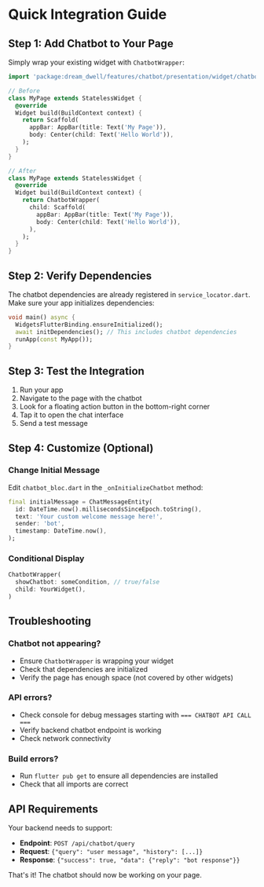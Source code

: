 # Quick Integration Guide

## Step 1: Add Chatbot to Your Page

Simply wrap your existing widget with `ChatbotWrapper`:

```dart
import 'package:dream_dwell/features/chatbot/presentation/widget/chatbot_wrapper.dart';

// Before
class MyPage extends StatelessWidget {
  @override
  Widget build(BuildContext context) {
    return Scaffold(
      appBar: AppBar(title: Text('My Page')),
      body: Center(child: Text('Hello World')),
    );
  }
}

// After
class MyPage extends StatelessWidget {
  @override
  Widget build(BuildContext context) {
    return ChatbotWrapper(
      child: Scaffold(
        appBar: AppBar(title: Text('My Page')),
        body: Center(child: Text('Hello World')),
      ),
    );
  }
}
```

## Step 2: Verify Dependencies

The chatbot dependencies are already registered in `service_locator.dart`. Make sure your app initializes dependencies:

```dart
void main() async {
  WidgetsFlutterBinding.ensureInitialized();
  await initDependencies(); // This includes chatbot dependencies
  runApp(const MyApp());
}
```

## Step 3: Test the Integration

1. Run your app
2. Navigate to the page with the chatbot
3. Look for a floating action button in the bottom-right corner
4. Tap it to open the chat interface
5. Send a test message

## Step 4: Customize (Optional)

### Change Initial Message
Edit `chatbot_bloc.dart` in the `_onInitializeChatbot` method:

```dart
final initialMessage = ChatMessageEntity(
  id: DateTime.now().millisecondsSinceEpoch.toString(),
  text: 'Your custom welcome message here!',
  sender: 'bot',
  timestamp: DateTime.now(),
);
```

### Conditional Display

```dart
ChatbotWrapper(
  showChatbot: someCondition, // true/false
  child: YourWidget(),
)
```

## Troubleshooting

### Chatbot not appearing?
- Ensure `ChatbotWrapper` is wrapping your widget
- Check that dependencies are initialized
- Verify the page has enough space (not covered by other widgets)

### API errors?
- Check console for debug messages starting with `=== CHATBOT API CALL ===`
- Verify backend chatbot endpoint is working
- Check network connectivity

### Build errors?
- Run `flutter pub get` to ensure all dependencies are installed
- Check that all imports are correct

## API Requirements

Your backend needs to support:
- **Endpoint**: `POST /api/chatbot/query`
- **Request**: `{"query": "user message", "history": [...]}`
- **Response**: `{"success": true, "data": {"reply": "bot response"}}`

That's it! The chatbot should now be working on your page. 
